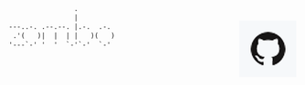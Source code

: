 
<div>
    <img src="docs/logo.png" align="right" vspace="30" />

                    .
                    |
    ---..-. .--.--. |.-.  .-.
     .'(   )|  |  | |   )(   )
    '---`-' '  '  `-'`-'  `-'

</div>